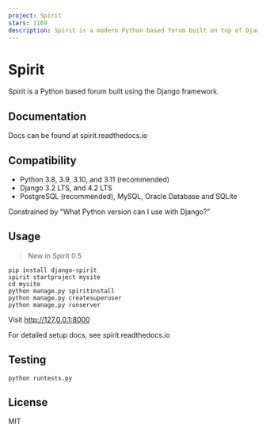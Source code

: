 ```yaml
---
project: Spirit
stars: 1169
description: Spirit is a modern Python based forum built on top of Django framework
---
```


Spirit
======

Spirit is a Python based forum built using the Django framework.

Documentation
-------------

Docs can be found at spirit.readthedocs.io

Compatibility
-------------

-   Python 3.8, 3.9, 3.10, and 3.11 (recommended)
-   Django 3.2 LTS, and 4.2 LTS
-   PostgreSQL (recommended), MySQL, Oracle Database and SQLite

Constrained by "What Python version can I use with Django?"

Usage
-----

> New in Spirit 0.5

```
pip install django-spirit
spirit startproject mysite
cd mysite
python manage.py spiritinstall
python manage.py createsuperuser
python manage.py runserver
```

Visit http://127.0.0.1:8000

For detailed setup docs, see spirit.readthedocs.io

Testing
-------

```
python runtests.py
```

License
-------

MIT
